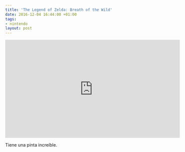 ```yaml
---
title: 'The Legend of Zelda: Breath of the Wild'
date: 2016-12-04 16:44:00 +01:00
tags:
- nintendo
layout: post
---
```


<iframe width="560" height="315" src="https://www.youtube.com/embed/-lbn5Fs_92Y" frameborder="0" allowfullscreen></iframe>

Tiene una pinta increíble.
